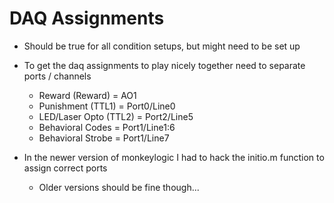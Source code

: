 DAQ Assignments
=====================
* Should be true for all condition setups, but might need to be set up

* To get the daq assignments to play nicely together need to separate ports / channels
    * Reward (Reward) = AO1
    * Punishment (TTL1) = Port0/Line0
    * LED/Laser Opto (TTL2) = Port2/Line5
    * Behavioral Codes = Port1/Line1:6
    * Behavioral Strobe = Port1/Line7

* In the newer version of monkeylogic I had to hack the initio.m function to assign correct ports
    * Older versions should be fine though...
